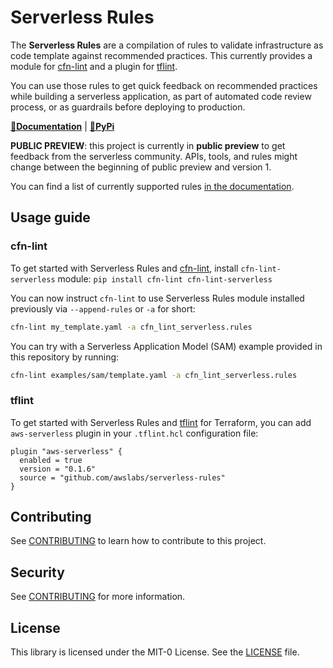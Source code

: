 Serverless Rules
================

The __Serverless Rules__ are a compilation of rules to validate infrastructure as code template against recommended practices. This currently provides a module for [cfn-lint](https://github.com/aws-cloudformation/cfn-python-lint) and a plugin for [tflint](https://github.com/terraform-linters/tflint).

You can use those rules to get quick feedback on recommended practices while building a serverless application, as part of automated code review process, or as guardrails before deploying to production.

<p align="center">

**[📜Documentation](https://awslabs.github.io/serverless-rules/)** | **[🐍PyPi](https://pypi.org/project/cfn-lint-serverless/)**

</p>

__PUBLIC PREVIEW__: this project is currently in __public preview__ to get feedback from the serverless community. APIs, tools, and rules might change between the beginning of public preview and version 1.

You can find a list of currently supported rules [in the documentation](https://awslabs.github.io/serverless-rules/rules/).

## Usage guide
### cfn-lint

To get started with Serverless Rules and [cfn-lint](https://github.com/aws-cloudformation/cfn-lint), install `cfn-lint-serverless` module: `pip install cfn-lint cfn-lint-serverless`

You can now instruct `cfn-lint` to use Serverless Rules module installed previously via `--append-rules` or `-a` for short:

```bash
cfn-lint my_template.yaml -a cfn_lint_serverless.rules
```

You can try with a Serverless Application Model (SAM) example provided in this repository by running:

```bash
cfn-lint examples/sam/template.yaml -a cfn_lint_serverless.rules
```

### tflint

To get started with Serverless Rules and [tflint](https://github.com/terraform-linters/tflint) for Terraform, you can add `aws-serverless` plugin in your `.tflint.hcl` configuration file:

```hcl
plugin "aws-serverless" {
  enabled = true
  version = "0.1.6"
  source = "github.com/awslabs/serverless-rules"
}
```

## Contributing

See [CONTRIBUTING](CONTRIBUTING.md) to learn how to contribute to this project.

## Security

See [CONTRIBUTING](CONTRIBUTING.md#security-issue-notifications) for more information.

## License

This library is licensed under the MIT-0 License. See the [LICENSE](./LICENSE) file.
